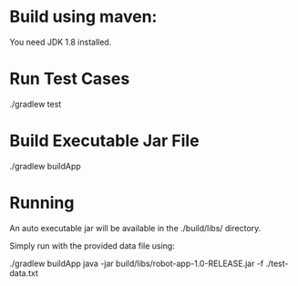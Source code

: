 Build using maven:
==================

You need JDK 1.8 installed.

Run Test Cases
==================
 ./gradlew test

Build Executable Jar File
==================

./gradlew buildApp

Running
==================

An auto executable jar will be available in the ./build/libs/ directory.

Simply run  with the provided data file using:

./gradlew buildApp
java -jar build/libs/robot-app-1.0-RELEASE.jar -f ./test-data.txt 
